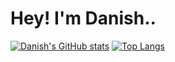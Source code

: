# Hey! I'm Danish..
[![Danish's GitHub stats](https://github-readme-stats.vercel.app/api?username=dvansari65)](https://github.com/dvansari65/github-readme-stats)
[![Top Langs](https://github-readme-stats.vercel.app/api/top-langs/?username=dvansari65)](https://github.com/dvansari65/github-readme-stats)

